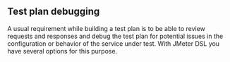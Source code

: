 ## Test plan debugging

A usual requirement while building a test plan is to be able to review requests and responses and debug the test plan for potential issues in the configuration or behavior of the service under test. With JMeter DSL you have several options for this purpose.

<!-- @include: view-results-tree.md -->
<!-- @include: debug-jmeter.md -->
<!-- @include: dummy-sampler.md -->
<!-- @include: show-in-gui.md -->
